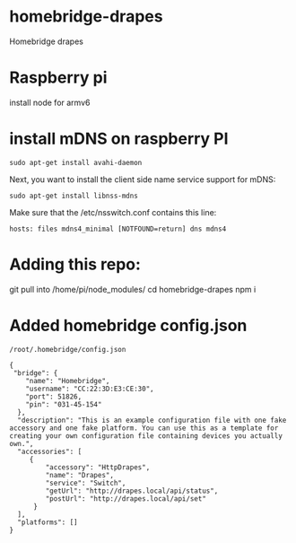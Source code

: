 # homebridge-drapes
Homebridge drapes

# Raspberry pi
install node for armv6

# install mDNS on raspberry PI
`sudo apt-get install avahi-daemon`

Next, you want to install the client side name service support for mDNS:

`sudo apt-get install libnss-mdns`

Make sure that the /etc/nsswitch.conf contains this line:

`hosts: files mdns4_minimal [NOTFOUND=return] dns mdns4`



# Adding this repo:
git pull into /home/pi/node_modules/
cd homebridge-drapes
npm i

# Added homebridge config.json
`/root/.homebridge/config.json`
```
{
 "bridge": {
    "name": "Homebridge",
    "username": "CC:22:3D:E3:CE:30",
    "port": 51826,
    "pin": "031-45-154"
  },
  "description": "This is an example configuration file with one fake accessory and one fake platform. You can use this as a template for creating your own configuration file containing devices you actually own.",
  "accessories": [
     {
         "accessory": "HttpDrapes",
         "name": "Drapes",
         "service": "Switch",
         "getUrl": "http://drapes.local/api/status",
         "postUrl": "http://drapes.local/api/set"
      }
  ],
  "platforms": []
}
```
